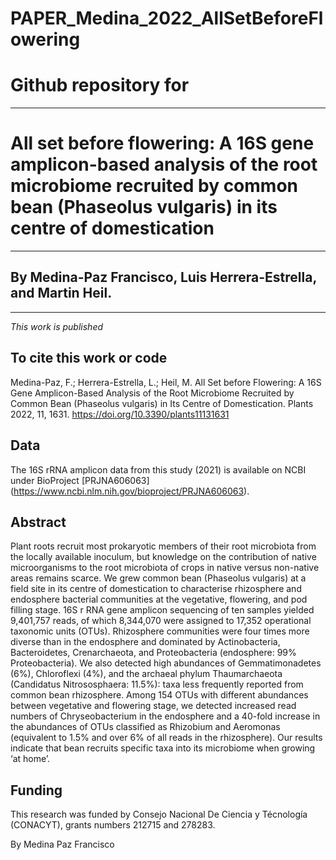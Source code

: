 # PAPER_Medina_2022_AllSetBeforeFlowering
# Github repository for
---
# All set before flowering: A 16S gene amplicon-based analysis of the root microbiome recruited by common bean (Phaseolus vulgaris) in its centre of domestication 
---
## By Medina-Paz Francisco, Luis Herrera-Estrella, and Martin Heil.
---
*This work is published*

## To cite this work or code
Medina-Paz, F.; Herrera-Estrella, L.; Heil, M. All Set before Flowering: A 16S Gene Amplicon-Based Analysis of the Root Microbiome Recruited by Common Bean (Phaseolus vulgaris) in Its Centre of Domestication. Plants 2022, 11, 1631. https://doi.org/10.3390/plants11131631

## Data
The 16S rRNA amplicon data from this study (2021) is available on NCBI under BioProject [PRJNA606063] (https://www.ncbi.nlm.nih.gov/bioproject/PRJNA606063). 

## Abstract
Plant roots recruit most prokaryotic members of their root microbiota from the locally available inoculum, but knowledge on the contribution of native microorganisms to the root microbiota of crops in native versus non-native areas remains scarce. We grew common bean (Phaseolus vulgaris) at a field site in its centre of domestication to characterise rhizosphere and endosphere bacterial communities at the vegetative, flowering, and pod filling stage. 16S r RNA gene amplicon sequencing of ten samples yielded 9,401,757 reads, of which 8,344,070 were assigned to 17,352 operational taxonomic units (OTUs). Rhizosphere communities were four times more diverse than in the endosphere and dominated by Actinobacteria, Bacteroidetes, Crenarchaeota, and Proteobacteria (endosphere: 99% Proteobacteria). We also detected high abundances of Gemmatimonadetes (6%), Chloroflexi (4%), and the archaeal phylum Thaumarchaeota (Candidatus Nitrososphaera: 11.5%): taxa less frequently reported from common bean rhizosphere. Among 154 OTUs with different abundances between vegetative and flowering stage, we detected increased read numbers of Chryseobacterium in the endosphere and a 40-fold increase in the abundances of OTUs classified as Rhizobium and Aeromonas (equivalent to 1.5% and over 6% of all reads in the rhizosphere). Our results indicate that bean recruits specific taxa into its microbiome when growing ‘at home’.

## Funding
This research was funded by Consejo Nacional De Ciencia y Técnología (CONACYT), grants numbers 212715 and 278283. 

By Medina Paz Francisco
